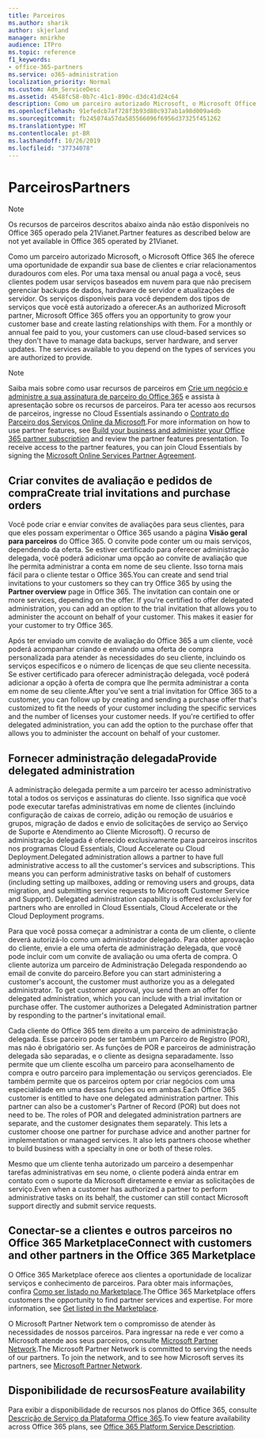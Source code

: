 ```yaml
---
title: Parceiros
ms.author: sharik
author: skjerland
manager: mnirkhe
audience: ITPro
ms.topic: reference
f1_keywords:
- office-365-partners
ms.service: o365-administration
localization_priority: Normal
ms.custom: Adm_ServiceDesc
ms.assetid: 4548fc58-0b7c-41c1-890c-d3dc41d24c64
description: Como um parceiro autorizado Microsoft, o Microsoft Office 365 lhe oferece uma oportunidade de expandir sua base de clientes e criar relacionamentos duradouros com eles. Por uma taxa mensal ou anual paga a você, seus clientes podem usar serviços baseados em nuvem para que não precisem gerenciar backups de dados, hardware de servidor e atualizações de servidor. Os serviços disponíveis para você dependem dos tipos de serviços que você está autorizado a oferecer.
ms.openlocfilehash: 91efedcb7af728f3b93d80c937ab1a98d009a4db
ms.sourcegitcommit: fb245074a57da585566096f6956d37325f451262
ms.translationtype: MT
ms.contentlocale: pt-BR
ms.lasthandoff: 10/26/2019
ms.locfileid: "37734078"
---
```

# <a name="partners"></a><span data-ttu-id="2f3e0-105">Parceiros</span><span class="sxs-lookup"><span data-stu-id="2f3e0-105">Partners</span></span>

> [!NOTE]
> <span data-ttu-id="2f3e0-106">Os recursos de parceiros descritos abaixo ainda não estão disponíveis no Office 365 operado pela 21Vianet.</span><span class="sxs-lookup"><span data-stu-id="2f3e0-106">Partner features as described below are not yet available in Office 365 operated by 21Vianet.</span></span> 
  
<span data-ttu-id="2f3e0-p102">Como um parceiro autorizado Microsoft, o Microsoft Office 365 lhe oferece uma oportunidade de expandir sua base de clientes e criar relacionamentos duradouros com eles. Por uma taxa mensal ou anual paga a você, seus clientes podem usar serviços baseados em nuvem para que não precisem gerenciar backups de dados, hardware de servidor e atualizações de servidor. Os serviços disponíveis para você dependem dos tipos de serviços que você está autorizado a oferecer.</span><span class="sxs-lookup"><span data-stu-id="2f3e0-p102">As an authorized Microsoft partner, Microsoft Office 365 offers you an opportunity to grow your customer base and create lasting relationships with them. For a monthly or annual fee paid to you, your customers can use cloud-based services so they don't have to manage data backups, server hardware, and server updates. The services available to you depend on the types of services you are authorized to provide.</span></span>
  
> [!NOTE]
> <span data-ttu-id="2f3e0-p103">Saiba mais sobre como usar recursos de parceiros em [Crie um negócio e administre a sua assinatura de parceiro do Office 365](https://go.microsoft.com/fwlink/?LinkID=271614&amp;clcid=0x409) e assista à apresentação sobre os recursos de parceiros. Para ter acesso aos recursos de parceiros, ingresse no Cloud Essentials assinando o [Contrato do Parceiro dos Serviços Online da Microsoft](https://go.microsoft.com/fwlink/p/?LinkId=285473).</span><span class="sxs-lookup"><span data-stu-id="2f3e0-p103">For more information on how to use partner features, see [Build your business and administer your Office 365 partner subscription](https://go.microsoft.com/fwlink/?LinkID=271614&amp;clcid=0x409) and review the partner features presentation. To receive access to the partner features, you can join Cloud Essentials by signing the [Microsoft Online Services Partner Agreement](https://go.microsoft.com/fwlink/p/?LinkId=285473).</span></span> 
  
## <a name="create-trial-invitations-and-purchase-orders"></a><span data-ttu-id="2f3e0-112">Criar convites de avaliação e pedidos de compra</span><span class="sxs-lookup"><span data-stu-id="2f3e0-112">Create trial invitations and purchase orders</span></span>

<span data-ttu-id="2f3e0-p104">Você pode criar e enviar convites de avaliações para seus clientes, para que eles possam experimentar o Office 365 usando a página **Visão geral para parceiros** do Office 365. O convite pode conter um ou mais serviços, dependendo da oferta. Se estiver certificado para oferecer administração delegada, você poderá adicionar uma opção ao convite de avaliação que lhe permita administrar a conta em nome de seu cliente. Isso torna mais fácil para o cliente testar o Office 365.</span><span class="sxs-lookup"><span data-stu-id="2f3e0-p104">You can create and send trial invitations to your customers so they can try Office 365 by using the **Partner overview** page in Office 365. The invitation can contain one or more services, depending on the offer. If you're certified to offer delegated administration, you can add an option to the trial invitation that allows you to administer the account on behalf of your customer. This makes it easier for your customer to try Office 365.</span></span> 
  
<span data-ttu-id="2f3e0-p105">Após ter enviado um convite de avaliação do Office 365 a um cliente, você poderá acompanhar criando e enviando uma oferta de compra personalizada para atender às necessidades do seu cliente, incluindo os serviços específicos e o número de licenças de que seu cliente necessita. Se estiver certificado para oferecer administração delegada, você poderá adicionar a opção à oferta de compra que lhe permita administrar a conta em nome de seu cliente.</span><span class="sxs-lookup"><span data-stu-id="2f3e0-p105">After you've sent a trial invitation for Office 365 to a customer, you can follow up by creating and sending a purchase offer that's customized to fit the needs of your customer including the specific services and the number of licenses your customer needs. If you're certified to offer delegated administration, you can add the option to the purchase offer that allows you to administer the account on behalf of your customer.</span></span>
  
## <a name="provide-delegated-administration"></a><span data-ttu-id="2f3e0-119">Fornecer administração delegada</span><span class="sxs-lookup"><span data-stu-id="2f3e0-119">Provide delegated administration</span></span>

<span data-ttu-id="2f3e0-p106">A administração delegada permite a um parceiro ter acesso administrativo total a todos os serviços e assinaturas do cliente. Isso significa que você pode executar tarefas administrativas em nome de clientes (incluindo configuração de caixas de correio, adição ou remoção de usuários e grupos, migração de dados e envio de solicitações de serviço ao Serviço de Suporte e Atendimento ao Cliente Microsoft). O recurso de administração delegada é oferecido exclusivamente para parceiros inscritos nos programas Cloud Essentials, Cloud Accelerate ou Cloud Deployment.</span><span class="sxs-lookup"><span data-stu-id="2f3e0-p106">Delegated administration allows a partner to have full administrative access to all the customer's services and subscriptions. This means you can perform administrative tasks on behalf of customers (including setting up mailboxes, adding or removing users and groups, data migration, and submitting service requests to Microsoft Customer Service and Support). Delegated administration capability is offered exclusively for partners who are enrolled in Cloud Essentials, Cloud Accelerate or the Cloud Deployment programs.</span></span>
  
<span data-ttu-id="2f3e0-p107">Para que você possa começar a administrar a conta de um cliente, o cliente deverá autorizá-lo como um administrador delegado. Para obter aprovação do cliente, envie a ele uma oferta de administração delegada, que você pode incluir com um convite de avaliação ou uma oferta de compra. O cliente autoriza um parceiro de Administração Delegada respondendo ao email de convite do parceiro.</span><span class="sxs-lookup"><span data-stu-id="2f3e0-p107">Before you can start administering a customer's account, the customer must authorize you as a delegated administrator. To get customer approval, you send them an offer for delegated administration, which you can include with a trial invitation or purchase offer. The customer authorizes a Delegated Administration partner by responding to the partner's invitational email.</span></span>
  
<span data-ttu-id="2f3e0-p108">Cada cliente do Office 365 tem direito a um parceiro de administração delegada. Esse parceiro pode ser também um Parceiro de Registro (POR), mas não é obrigatório ser. As funções de POR e parceiros de administração delegada são separadas, e o cliente as designa separadamente. Isso permite que um cliente escolha um parceiro para aconselhamento de compra e outro parceiro para implementação ou serviços gerenciados. Ele também permite que os parceiros optem por criar negócios com uma especialidade em uma dessas funções ou em ambas.</span><span class="sxs-lookup"><span data-stu-id="2f3e0-p108">Each Office 365 customer is entitled to have one delegated administration partner. This partner can also be a customer's Partner of Record (POR) but does not need to be. The roles of POR and delegated administration partners are separate, and the customer designates them separately. This lets a customer choose one partner for purchase advice and another partner for implementation or managed services. It also lets partners choose whether to build business with a specialty in one or both of these roles.</span></span>
  
<span data-ttu-id="2f3e0-131">Mesmo que um cliente tenha autorizado um parceiro a desempenhar tarefas administrativas em seu nome, o cliente poderá ainda entrar em contato com o suporte da Microsoft diretamente e enviar as solicitações de serviço.</span><span class="sxs-lookup"><span data-stu-id="2f3e0-131">Even when a customer has authorized a partner to perform administrative tasks on its behalf, the customer can still contact Microsoft support directly and submit service requests.</span></span>
  
## <a name="connect-with-customers-and-other-partners-in-the-office-365-marketplace"></a><span data-ttu-id="2f3e0-132">Conectar-se a clientes e outros parceiros no Office 365 Marketplace</span><span class="sxs-lookup"><span data-stu-id="2f3e0-132">Connect with customers and other partners in the Office 365 Marketplace</span></span>

<span data-ttu-id="2f3e0-p109">O Office 365 Marketplace oferece aos clientes a oportunidade de localizar serviços e conhecimento de parceiros. Para obter mais informações, confira [Como ser listado no Marketplace](https://go.microsoft.com/fwlink/?LinkID=272019&amp;clcid=0x409).</span><span class="sxs-lookup"><span data-stu-id="2f3e0-p109">The Office 365 Marketplace offers customers the opportunity to find partner services and expertise. For more information, see [Get listed in the Marketplace](https://go.microsoft.com/fwlink/?LinkID=272019&amp;clcid=0x409).</span></span>
  
<span data-ttu-id="2f3e0-p110">O Microsoft Partner Network tem o compromisso de atender às necessidades de nossos parceiros. Para ingressar na rede e ver como a Microsoft atende aos seus parceiros, consulte [Microsoft Partner Network](https://go.microsoft.com/fwlink/?LinkID=272021&amp;clcid=0x409).</span><span class="sxs-lookup"><span data-stu-id="2f3e0-p110">The Microsoft Partner Network is committed to serving the needs of our partners. To join the network, and to see how Microsoft serves its partners, see [Microsoft Partner Network](https://go.microsoft.com/fwlink/?LinkID=272021&amp;clcid=0x409).</span></span>
  
## <a name="feature-availability"></a><span data-ttu-id="2f3e0-137">Disponibilidade de recursos</span><span class="sxs-lookup"><span data-stu-id="2f3e0-137">Feature availability</span></span>

<span data-ttu-id="2f3e0-138">Para exibir a disponibilidade de recursos nos planos do Office 365, consulte [Descrição de Serviço da Plataforma Office 365](office-365-platform-service-description.md).</span><span class="sxs-lookup"><span data-stu-id="2f3e0-138">To view feature availability across Office 365 plans, see [Office 365 Platform Service Description](office-365-platform-service-description.md).</span></span>
  